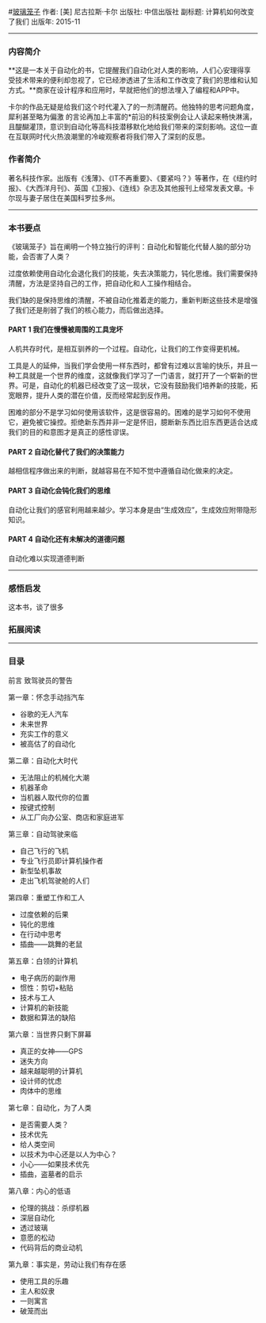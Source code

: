 #[玻璃笼子](https://book.douban.com/subject/26644961/)
作者:  [美] 尼古拉斯·卡尔
出版社: 中信出版社
副标题: 计算机如何改变了我们
出版年: 2015-11
***
### 内容简介 
**这是一本关于自动化的书，它提醒我们自动化对人类的影响，人们心安理得享受技术带来的便利却忽视了，它已经渗透进了生活和工作改变了我们的思维和认知方式。**商家在设计程序和应用时，早就把他们的想法埋入了编程和APP中。

卡尔的作品无疑是给我们这个时代灌入了的一剂清醒药。他独特的思考问题角度，犀利甚至略为偏激 的言论再加上丰富的*前沿的科技案例会让人读起来畅快淋漓，且醍醐灌顶，意识到自动化等高科技潜移默化地给我们带来的深刻影响。这位一直在互联网时代火热浪潮里的冷峻观察者将我们带入了深刻的反思。

### 作者简介 
著名科技作家。出版有《浅薄》、《IT不再重要》、《要紧吗？》等著作，在《纽约时报》、《大西洋月刊》、英国《卫报》、《连线》杂志及其他报刊上经常发表文章。卡尔现与妻子居住在美国科罗拉多州。

***
### 本书要点
《玻璃笼子》旨在阐明一个特立独行的评判：自动化和智能化代替人脑的部分功能，会否害了人类？

过度依赖使用自动化会退化我们的技能，失去决策能力，钝化思维。我们需要保持清醒，方法是坚持自己的工作，把自动化和人工操作相结合。

我们缺的是保持思维的清醒，不被自动化推着走的能力，重新判断这些技术是增强了我们还是削弱了我们的核心能力，而后做出选择。

#### PART 1 我们在慢慢被周围的工具宠坏
人机共存时代，是相互驯养的一个过程。自动化，让我们的工作变得更机械。

工具是人的延伸，当我们学会使用一样东西时，都曾有过难以言喻的快乐，并且一种工具就是一个世界的维度，这就像我们学习了一门语言，就打开了一个崭新的世界。可是，自动化的机器已经改变了这一现状，它没有鼓励我们培养新的技能，拓宽眼界，提升人类的潜在价值，反而经常起到反作用。

困难的部分不是学习如何使用该软件，这是很容易的。困难的是学习如何不使用它，避免被它操控。拒绝新东西并非一定是怀旧，臆断新东西比旧东西更适合达成我们的目的和意图才是真正的感性谬误。

#### PART 2 自动化替代了我们的决策能力
越相信程序做出来的判断，就越容易在不知不觉中遵循自动化做来的决定。

#### PART 3 自动化会钝化我们的思维
自动化让我们的感官利用越来越少。学习本身是由“生成效应”，生成效应附带隐形知识。

#### PART 4 自动化还有未解决的道德问题
自动化难以实现道德判断

***
### 感悟启发
这本书，谈了很多

### 拓展阅读
***
### 目录
前言 致驾驶员的警告

第一章：怀念手动挡汽车
- 谷歌的无人汽车
- 未来世界
- 充实工作的意义
- 被高估了的自动化

第二章：自动化大时代
- 无法阻止的机械化大潮
- 机器革命
- 当机器人取代你的位置
- 按键式控制
- 从工厂向办公室、商店和家庭进军

第三章：自动驾驶来临
- 自己飞行的飞机
- 专业飞行员即计算机操作者
- 新型坠机事故
- 走出飞机驾驶舱的人们

第四章：重塑工作和工人
- 过度依赖的后果
- 钝化的思维
- 在行动中思考
- 插曲——跳舞的老鼠

第五章：白领的计算机
- 电子病历的副作用
- 惯性：剪切+粘贴
- 技术与工人
- 计算机的新技能
- 数据和算法的缺陷

第六章：当世界只剩下屏幕
- 真正的女神——GPS
- 迷失方向
- 越来越聪明的计算机
- 设计师的忧虑
- 肉体中的思维

第七章：自动化，为了人类
- 是否需要人类？
- 技术优先
- 给人类空间
- 以技术为中心还是以人为中心？
- 小心——如果技术优先
- 插曲，盗墓者的启示

第八章：内心的低语
- 伦理的挑战：杀缪机器
- 深层自动化
- 透过玻璃
- 意愿的松动
- 代码背后的商业动机

第九章：事实是，劳动让我们有存在感
- 使用工具的乐趣
- 主人和奴隶
- 一则寓言
- 破笼而出